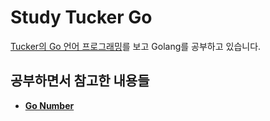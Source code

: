 # Study Tucker Go

[Tucker의 Go 언어 프로그래밍](http://www.yes24.com/Product/Goods/99108736)를 보고 Golang를 공부하고 있습니다.

## 공부하면서 참고한 내용들
- [**Go Number**](https://golang.org/ref/spec)